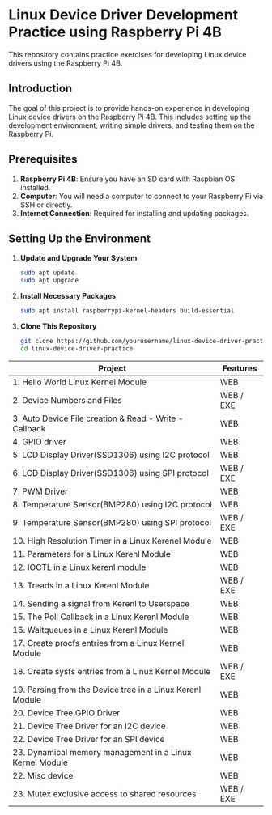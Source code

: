 # Linux Device Driver Development Practice using Raspberry Pi 4B

This repository contains practice exercises for developing Linux device drivers using the Raspberry Pi 4B.

## Introduction

The goal of this project is to provide hands-on experience in developing Linux device drivers on the Raspberry Pi 4B. This includes setting up the development environment, writing simple drivers, and testing them on the Raspberry Pi.

## Prerequisites

1. **Raspberry Pi 4B**: Ensure you have an SD card with Raspbian OS installed.
2. **Computer**: You will need a computer to connect to your Raspberry Pi via SSH or directly.
3. **Internet Connection**: Required for installing and updating packages.

## Setting Up the Environment

1. **Update and Upgrade Your System**

    ```sh
    sudo apt update
    sudo apt upgrade
    ```

2. **Install Necessary Packages**

    ```sh
    sudo apt install raspberrypi-kernel-headers build-essential
    ```

3. **Clone This Repository**

    ```sh
    git clone https://github.com/yourusername/linux-device-driver-practice.git
    cd linux-device-driver-practice
    ```


|Project|Features|
|---|---|
|1. Hello World Linux Kernel Module|WEB|
|2. Device Numbers and Files|WEB / EXE|
|3. Auto Device File creation & Read - Write - Callback|WEB|
|4. GPIO driver|WEB|
|5. LCD Display Driver(SSD1306) using I2C protocol|WEB|
|6. LCD Display Driver(SSD1306) using SPI protocol|WEB / EXE|
|7. PWM Driver|WEB|
|8. Temperature Sensor(BMP280) using I2C protocol|WEB|
|9. Temperature Sensor(BMP280) using SPI protocol|WEB / EXE|
|10. High Resolution Timer in a Linux Kerenel Module|WEB|
|11. Parameters for a Linux Kerenl Module|WEB|
|12. IOCTL in a Linux kerenl module|WEB|
|13. Treads in a Linux Kerenl Module|WEB / EXE|
|14. Sending a signal from Kerenl to Userspace|WEB|
|15. The Poll Callback in a Linux Kerenl Module|WEB|
|16. Waitqueues in a Linux Kerenl Module|WEB|
|17. Create procfs entries from a Linux Kernel Module|WEB|
|18. Create sysfs entries from a Linux Kernel Module|WEB / EXE|
|19. Parsing from the Device tree in a Linux Kerenl Module|WEB|
|20. Device Tree GPIO Driver|WEB|
|21. Device Tree Driver for an I2C device|WEB|
|22. Device Tree Driver for an SPI device|WEB|
|23. Dynamical memory management in a Linux Kernel Module|WEB|
|22. Misc device|WEB|
|23. Mutex exclusive access to shared resources|WEB / EXE|



